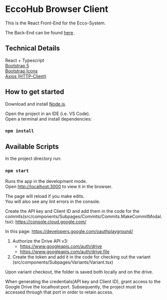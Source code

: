 # EccoHub Browser Client

This is the React Front-End for the Ecco-System.  

The Back-End can be found [here](https://github.com/Dorkat0/ecco/tree/release_1.0).  

## Technical Details  
React + Typescript  
[Bootstrap 5](https://www.npmjs.com/package/react-bootstrap)  
[Bootstrap Icons](https://icons.getbootstrap.com/)  
[Axios (HTTP-Client)](https://www.npmjs.com/package/react-axios)  


## How to get started

Download and install [Node.js](https://nodejs.org/en/download/).   

Open the project in an IDE (i.e. VS Code).\
Open a terminal and install dependencies:

### `npm install`

## Available Scripts

In the project directory run:

### `npm start`

Runs the app in the development mode.\
Open [http://localhost:3000](http://localhost:3000) to view it in the browser.

The page will reload if you make edits.\
You will also see any lint errors in the console.

Create the API key and Client ID and add them in the code for the commits(src/components/Subpages/Commits/Commits.MakeCommitModal.tsx):
https://console.cloud.google.com/

In this page: https://developers.google.com/oauthplayground/
1. Authorize the Drive API v3:
    - https://www.googleapis.com/auth/drive
    - https://www.googleapis.com/auth/drive.file
2. Create the token and add it in the code for checking out the variant (src/components/Subpages/Variants/Variant.tsx)

Upon variant checkout, the folder is saved both locally and on the drive.

When generating the credentials(API key and Client ID), grant access to the Google Drive the localhost:port. Subsequently, the project must be accessed through that port in order to retain access.
